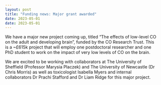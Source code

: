 ```yaml
---
layout: post
title: "Funding news: Major grant awarded"
date: 2023-05-01
date: 2023-05-01
---
```


We have a major new project coming up, titled “The effects of low-level CO on the adult and developing brain”, funded by the CO Research Trust. This is a ~£615k project that will employ one postdoctoral researcher and one PhD student to work on the impact of very low levels of CO on the brain.

We are excited to be working with collaborators at The University of Sheffield (Professor Marysia Placzek) and The University of Newcastle (Dr Chris Morris) as well as toxicologist Isabella Myers and internal collaborators Dr Prachi Stafford and Dr Liam Ridge for this major project. 
